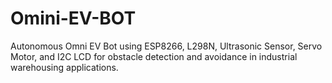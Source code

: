 # Omini-EV-BOT
Autonomous Omni EV Bot using ESP8266, L298N, Ultrasonic Sensor, Servo Motor, and I2C LCD for obstacle detection and avoidance in industrial warehousing applications.
